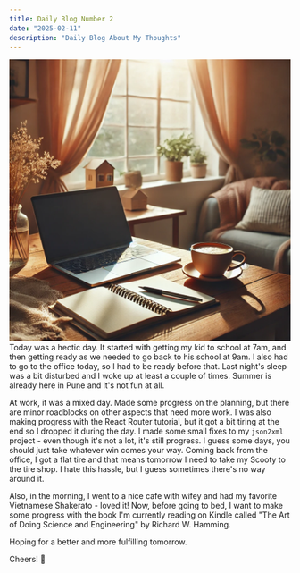 ```yaml
---
title: Daily Blog Number 2
date: "2025-02-11"
description: "Daily Blog About My Thoughts"
---
```


![daily-blog-1](../../assets/blog1.png)
Today was a hectic day. It started with getting my kid to school at 7am, and then getting ready as we needed to
go back to his school at 9am. I also had to go to the office today, so I had to be ready before that. Last night's
sleep was a bit disturbed and I woke up at least a couple of times. Summer is already here in Pune and it's not fun at all.

At work, it was a mixed day. Made some progress on the planning, but there are minor roadblocks on other aspects that
need more work. I was also making progress with the React Router tutorial, but it got a bit tiring at the end
so I dropped it during the day. I made some small fixes to my `json2xml` project - even though it's not a lot,
it's still progress. I guess some days, you should just take whatever win comes your way. Coming back from the office,
I got a flat tire and that means tomorrow I need to take my Scooty to the tire shop. I hate this hassle, but I guess sometimes
there's no way around it.

Also, in the morning, I went to a nice cafe with wifey and had my favorite Vietnamese Shakerato - loved it! Now, before
going to bed, I want to make some progress with the book I'm currently reading on Kindle called "The Art of Doing Science and Engineering"
by Richard W. Hamming.

Hoping for a better and more fulfilling tomorrow.


Cheers! 🤘

